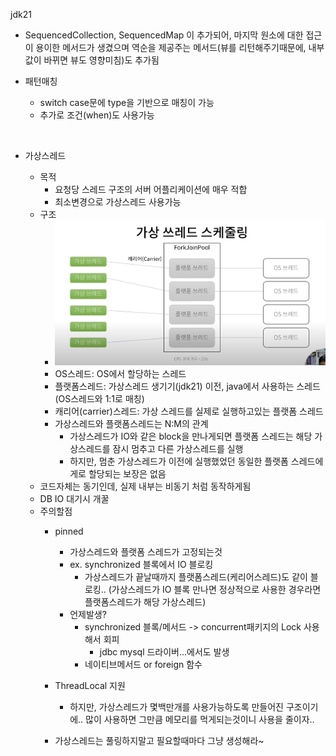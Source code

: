 jdk21

- SequencedCollection, SequencedMap 이 추가되어, 마지막 원소에 대한 접근이 용이한 메서드가 생겼으며 역순을 제공주는 메서드(뷰를 리턴해주기때문에, 내부값이 바뀌면 뷰도 영향미침)도 추가됨
- 패턴매칭
  - switch case문에 type을 기반으로 매칭이 가능
  - 추가로 조건(when)도 사용가능
  ```java
    
  ```

- 가상스레드
  - 목적
    - 요청당 스레드 구조의 서버 어플리케이션에 매우 적합
    - 최소변경으로 가상스레드 사용가능
  - 구조
    - ![](2023-12-27-11-33-46.png)
    - OS스레드: OS에서 할당하는 스레드
    - 플랫폼스레드: 가상스레드 생기기(jdk21) 이전, java에서 사용하는 스레드 (OS스레드와 1:1로 매칭)
    - 캐리어(carrier)스레드: 가상 스레드를 실제로 실행하고있는 플랫폼 스레드
    - 가상스레드와 플랫폼스레드는 N:M의 관계
      - 가상스레드가 IO와 같은 block을 만나게되면 플랫폼 스레드는 해당 가상스레드를 잠시 멈추고 다른 가상스레드를 실행
      - 하지만, 멈춘 가상스레드가 이전에 실행했었던 동일한 플랫폼 스레드에게로 할당되는 보장은 없음
  - 코드자체는 동기인데, 실제 내부는 비동기 처럼 동작하게됨
  - DB IO 대기시 개꿀
  - 주의할점
    - pinned
      - 가상스레드와 플랫폼 스레드가 고정되는것
      - ex. synchronized 블록에서 IO 블로킹
        - 가상스레드가 끝날때까지 플랫폼스레드(케리어스레드)도 같이 블로킹.. (가상스레드가 IO 블록 만나면 정상적으로 사용한 경우라면 플랫폼스레드가 해당 가상스레드) 
      - 언제발생?
        - synchronized 블록/메서드 -> concurrent패키지의 Lock 사용해서 회피 
          - jdbc mysql 드라이버...에서도 발생
        - 네이티브메서드 or foreign 함수
          
    - ThreadLocal 지원
      - 하지만, 가상스레드가 몇백만개를 사용가능하도록 만들어진 구조이기에.. 많이 사용하면 그만큼 메모리를 먹게되는것이니 사용을 줄이자..
    - 가상스레드는 풀링하지말고 필요할때마다 그냥 생성해라~
